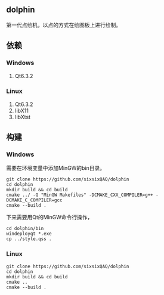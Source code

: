 ## dolphin
第一代点绘机，以点的方式在绘图板上进行绘制。

## 依赖
### Windows
1. Qt6.3.2

### Linux

1. Qt6.3.2
2. libX11
3. libXtst

## 构建
### Windows

需要在环境变量中添加MinGW的bin目录。

```shell
git clone https://github.com/sixsixQAQ/dolphin
cd dolphin
mkdir build && cd build
cmake ../ -G "MinGW Makefiles" -DCMAKE_CXX_COMPILER=g++ -DCMAKE_C_COMPILER=gcc
cmake --build .
```

下来需要用Qt的MinGW命令行操作，
```shell
cd dolphin/bin
windeployqt *.exe
cp ../style.qss .
```

### Linux

```shell
git clone https://github.com/sixsixQAQ/dolphin
cd dolphin
mkdir build && cd build
cmake ..
cmake --build .
```
